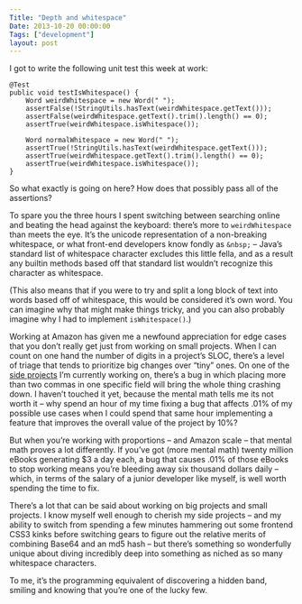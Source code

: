```yaml
---
Title: "Depth and whitespace"
Date: 2013-10-20 00:00:00
Tags: ["development"]
layout: post
---
```


<p>I got to write the following unit test this week at work:</p>


<pre><code>@Test
public void testIsWhitespace() {
    Word weirdWhitespace = new Word(" ");
    assertFalse(!StringUtils.hasText(weirdWhitespace.getText()));
    assertFalse(weirdWhitespace.getText().trim().length() == 0);
    assertTrue(weirdWhitespace.isWhitespace());

    Word normalWhitespace = new Word(" ");
    assertTrue(!StringUtils.hasText(weirdWhitespace.getText()));
    assertTrue(weirdWhitespace.getText().trim().length() == 0);
    assertTrue(weirdWhitespace.isWhitespace());
}
</code></pre>


<p>So what exactly is going on here?  How does that possibly pass all of the assertions?</p>


<p>To spare you the three hours I spent switching between searching online and beating the head against the keyboard: there’s more to <code>weirdWhitespace</code> than meets the eye.  It’s the unicode representation of a non-breaking whitespace, or what front-end developers know fondly as <code>&amp;nbsp;</code> – Java’s standard list of whitespace character excludes this little fella, and as a result any builtin methods based off that standard list wouldn’t recognize this character as whitespace.</p>


<p>(This also means that if you were to try and split a long block of text into words based off of whitespace, this would be considered it’s own word.  You can imagine why that might make things tricky, and you can also probably imagine why I had to implement <code>isWhitespace()</code>.)</p>


<p>Working at Amazon has given me a newfound appreciation for edge cases that you don’t really get just from working on small projects.  When I can count on one hand the number of digits in a project’s SLOC, there’s a level of triage that tends to prioritize big changes over “tiny” ones.  On one of the <a href="http://www.reallyeasycharts.com">side projects</a> I’m currently working on, there’s a bug in which placing more than two commas in one specific field will bring the whole thing crashing down.  I haven’t touched it yet, because the mental math tells me its not worth it – why spend an hour of my time fixing a bug that affects .01% of my possible use cases when I could spend that same hour implementing a feature that improves the overall value of the project by 10%?</p>


<p>But when you’re working with proportions – and Amazon scale – that mental math proves a lot differently.  If you’ve got (more mental math) twenty million eBooks generating $3 a day each, a bug that causes .01% of those eBooks to stop working means you’re bleeding away six thousand dollars daily – which, in terms of the salary of a junior developer like myself, is well worth spending the time to fix.</p>


<p>There’s a lot that can be said about working on big projects and small projects.  I know myself well enough to cherish my side projects – and my ability to switch from spending a few minutes hammering out some frontend CSS3 kinks before switching gears to figure out the relative merits of combining Base64 and an md5 hash – but there’s something so wonderfully unique about diving incredibly deep into something as niched as so many whitespace characters.</p>


<p>To me, it’s the programming equivalent of discovering a hidden band, smiling and knowing that you’re one of the lucky few.</p>
	